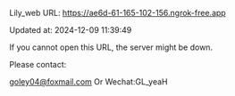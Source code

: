 Lily_web URL: https://ae6d-61-165-102-156.ngrok-free.app

Updated at: 2024-12-09 11:39:49

If you cannot open this URL, the server might be down.

Please contact: 

goley04@foxmail.com Or Wechat:GL_yeaH